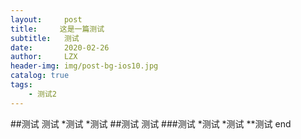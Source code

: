 ```yaml
---
layout:     post
title:     这是一篇测试
subtitle:   测试
date:       2020-02-26
author:     LZX
header-img: img/post-bg-ios10.jpg
catalog: true
tags:
    - 测试2
---
```



##测试
测试
*测试
*测试
##测试
测试
###测试
*测试
*测试
**测试
end